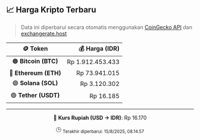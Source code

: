 

<!-- HARGA_KRIPTO -->
## 📈 Harga Kripto Terbaru

> Data ini diperbarui secara otomatis menggunakan [CoinGecko API](https://www.coingecko.com/) dan [exchangerate.host](https://exchangerate.host/)

<div align="center">

| 🪙 Token | 💰 Harga (IDR) |
|:------:|---------------:|
| 🟠 **Bitcoin (BTC)**   | Rp 1.912.453.433 |
| 🔵 **Ethereum (ETH)**  | Rp 73.941.015 |
| 🟣 **Solana (SOL)**    | Rp 3.120.302 |
| 🟢 **Tether (USDT)**   | Rp 16.185 |

---

💱 **Kurs Rupiah (USD → IDR)**: Rp 16.170

🕒 <sub>Terakhir diperbarui: 15/8/2025, 08.14.57</sub>

</div>
<!-- /HARGA_KRIPTO -->